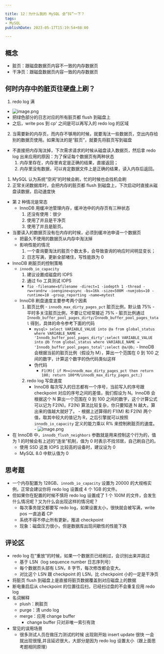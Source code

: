 ```yaml
---

title: 12｜为什么我的 MySQL 会“抖”一下？
tags:
- MySQL
publishDate: 2023-05-17T15:19:54+08:00

---
```


## 概念

- 脏页：跟磁盘数据页内容不一致的内存数据页
- 干净页：跟磁盘数据页内容一致的内存数据页

## 何时内存中的脏页往硬盘上刷？

1. redo log 满
  - ![image.png](https://cdn.jsdelivr.net/gh/11ze/static/images/mysql45-12-1.png)
  - 把绿色部分的日志对应的所有脏页都 flush 到磁盘上
  - 之后，write pos 到 cp' 之间是可以再写入的 redo log 的区域
2. 当需要新的内存页，而内存不够用的时候，就要淘汰一些数据页，空出内存给别的数据页使用。如果淘汰的是“脏页”，就要先将脏页写到磁盘
- 不直接把内存淘汰掉，下次需求请求的时候从磁盘读入数据页，然后拿 redo log 出来应用的原因：为了保证每个数据页有两种状态
    1. 内存里存在，内存里肯定是正确的结果，直接返回；
    2. 内存里没有数据，可以肯定数据文件上是正确的结果，读入内存后返回。
1. MySQL 认为系统“空闲”的时候会刷，忙的时候也会找机会刷
2. 正常关闭数据库时，会把内存的脏页都 flush 到磁盘上，下次启动时直接从磁盘读数据，启动速度快

- 第 2 种情况是常态
  - InnoDB 用缓冲池管理内存，缓冲池中的内存页有三种状态
    1. 还没有使用：很少
    2. 使用了并且是干净页
    3. 使用了并且是脏页。
- 当要读入的数据页没有在内存的时候，必须到缓冲池申请一个数据页
    - 把最久不使用的数据页从内存中淘汰掉
    - 影响性能的情况
      1. 一个查询要淘汰的脏页个数太多，会导致查询的响应时间明显变长；
      2. 日志写满，更新全部堵住，写性能跌为 0
- InnoDB 刷脏页的控制策略
  - `innodb_io_capacity`
    1. 建议设置成磁盘的 IOPS
    2. 通过 fio 工具测试 IOPS
      - `fio -filename=$filename -direct=1 -iodepth 1 -thread -rw=randrw -ioengine=psync -bs=16k -size=500M -numjobs=10 -runtime=10 -group_reporting -name=mytest`
  - InnoDB 刷盘速度主要参考两个因素
      1. 脏页比例
        - `innodb_max_dirty_pages_pct` 脏页比例，默认值 75%
        - 平时多关注脏页比例，不要让它经常接近 75%
        - 脏页比例通过 `Innodb_buffer_pool_pages_dirty/Innodb_buffer_pool_pages_total` 得到，具体的命令参考下面的代码
          - `mysql> select VARIABLE_VALUE into @a from global_status where VARIABLE_NAME = 'Innodb_buffer_pool_pages_dirty';select VARIABLE_VALUE into @b from global_status where VARIABLE_NAME = 'Innodb_buffer_pool_pages_total';select @a/@b;`
        - InnoDB 会根据当前的脏页比例（假设为 M），算出一个范围在 0 到 100 之间的数字，计算这个数字的伪代码类似这样
          - 伪代码
            - `F1(M){ if M>=innodb_max_dirty_pages_pct then return 100; return 100*M/innodb_max_dirty_pages_pct;}`
      2. redo log 写盘速度
          - InnoDB 每次写入的日志都有一个序号，当前写入的序号跟 checkpoint 对应的序号之间的差值，我们假设为 N。InnoDB 会根据这个 N 算出一个范围在 0 到 100 之间的数字，这个计算公式可以记为 F2(N)。F2(N) 算法比较复杂，你只要知道 N 越大，算出来的值越大就好了。
        - 根据上述算得的 F1(M) 和 F2(N) 两个值，取其中较大的值记为 R，之后引擎就可以按照 `innodb_io_capacity` 定义的能力乘以 R% 来控制刷脏页的速度。
        - ![image.png](https://cdn.jsdelivr.net/gh/11ze/static/images/mysql45-12-2.png)
- 在 InnoDB 中，`innodb_flush_neighbors` 参数就是用来控制这个行为的，值为 1 的时候会有上述的“连坐”机制，值为 0 时表示不找邻居，自己刷自己的。
  - 使用 SSD 这类 IOPS 比较高的设备时，建议设为 0
  - MySQL 8.0 中默认值为 0

## 思考题

- 一个内存配置为 128GB、`innodb_io_capacity` 设置为 20000 的大规格实例，正常会建议你将 redo log 设置成 4 个 1GB 的文件。
- 但如果你在配置的时候不慎将 redo log 设置成了 1 个 100M 的文件，会发生什么情况呢？又为什么会出现这样的情况呢？
  - 每次事务提交都要写 redo log，如果设置太小，很快就会被写满，write pos 一直追着 CP
  - 系统不得不停止所有更新，推进 checkpoint
  - 现象：磁盘压力很小，但是数据库出现间歇性的性能下跌

## 评论区

- redo log 在“重放”的时候，如果一个数据页已经刷过，会识别出来并跳过
  - 基于 LSN（log sequence number 日志序列号）
  - 每个数据页头部有 LSN，8 字节，每次修改都会变大。
  - 对比这个 LSN 跟 checkpoint 的 LSN，比 checkpoint 小的一定是干净页
- 将脏页 flush 到磁盘上是直接将脏页数据覆盖到对应磁盘上的数据
- 断电重启后从 checkpoint 的位置往后扫，已经扫过盘的不会重复应用 redo log
- 名词解释
  - plush：刷脏页
  - purge：清 undo log
  - merge：应用 change buffer
    - change buffer 只对非唯一索引有效
- 常见的误用场景
  - 很多测试人员在做压力测试的时候 出现刚开始 insert update 很快 一会 就出现很慢,并且延迟很大，大部分是因为 redo log 设置太小（跟上面思考题相同原理）
